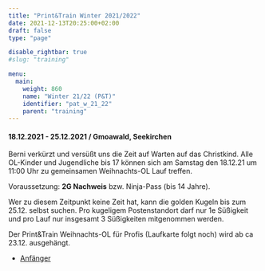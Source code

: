 ```yaml
---
title: "Print&Train Winter 2021/2022"
date: 2021-12-13T20:25:00+02:00
draft: false
type: "page"

disable_rightbar: true
#slug: "training"

menu:
  main:
    weight: 860
    name: "Winter 21/22 (P&T)"
    identifier: "pat_w_21_22"
    parent: "training"
---
```


#### 18.12.2021 - 25.12.2021 / Gmoawald, Seekirchen

Berni verkürzt und versüßt uns die Zeit auf Warten auf das Christkind. Alle OL-Kinder und Jugendliche bis 17 können sich am Samstag den 18.12.21 um 11:00 Uhr zu gemeinsamen Weihnachts-OL Lauf treffen.

Voraussetzung: **2G Nachweis** bzw. Ninja-Pass (bis 14 Jahre).

Wer zu diesem Zeitpunkt keine Zeit hat, kann die golden Kugeln bis zum 25.12. selbst suchen. Pro kugeligem Postenstandort darf nur 1e Süßigkeit und pro Lauf nur insgesamt 3 Süßigkeiten mitgenommen werden.

Der Print&Train Weihnachts-OL für Profis (Laufkarte folgt noch) wird ab ca 23.12. ausgehängt.

+ [Anfänger](21_12_19_WeihnachtsOL21Anfängerinnen.pdf)
